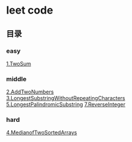 # leet code

## 目录
### easy
[1.TwoSum](easy%2F1.TwoSum.md)

### middle
[2.AddTwoNumbers](middle%2F2.AddTwoNumbers.md) \
[3.LongestSubstringWithoutRepeatingCharacters](middle%2F3.LongestSubstringWithoutRepeatingCharacters.md) \
[5.LongestPalindromicSubstring](middle%2F5.LongestPalindromicSubstring.md)
[7.ReverseInteger](middle%2F7.ReverseInteger.md)
### hard
[4.MedianofTwoSortedArrays](hard%2F4.MedianofTwoSortedArrays.md)

